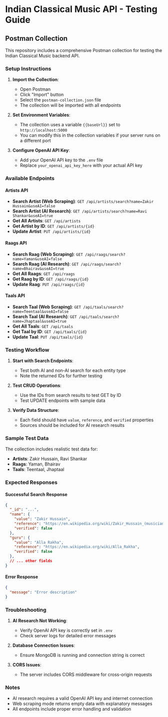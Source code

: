 # Indian Classical Music API - Testing Guide

## Postman Collection

This repository includes a comprehensive Postman collection for testing the Indian Classical Music backend API.

### Setup Instructions

1. **Import the Collection**:
   - Open Postman
   - Click "Import" button
   - Select the `postman-collection.json` file
   - The collection will be imported with all endpoints

2. **Set Environment Variables**:
   - The collection uses a variable `{{baseUrl}}` set to `http://localhost:5000`
   - You can modify this in the collection variables if your server runs on a different port

3. **Configure OpenAI API Key**:
   - Add your OpenAI API key to the `.env` file
   - Replace `your_openai_api_key_here` with your actual API key

### Available Endpoints

#### Artists API
- **Search Artist (Web Scraping)**: `GET /api/artists/search?name=Zakir Hussain&useAI=false`
- **Search Artist (AI Research)**: `GET /api/artists/search?name=Ravi Shankar&useAI=true`
- **Get All Artists**: `GET /api/artists`
- **Get Artist by ID**: `GET /api/artists/{id}`
- **Update Artist**: `PUT /api/artists/{id}`

#### Raags API
- **Search Raag (Web Scraping)**: `GET /api/raags/search?name=Yaman&useAI=false`
- **Search Raag (AI Research)**: `GET /api/raags/search?name=Bhairav&useAI=true`
- **Get All Raags**: `GET /api/raags`
- **Get Raag by ID**: `GET /api/raags/{id}`
- **Update Raag**: `PUT /api/raags/{id}`

#### Taals API
- **Search Taal (Web Scraping)**: `GET /api/taals/search?name=Teentaal&useAI=false`
- **Search Taal (AI Research)**: `GET /api/taals/search?name=Jhaptaal&useAI=true`
- **Get All Taals**: `GET /api/taals`
- **Get Taal by ID**: `GET /api/taals/{id}`
- **Update Taal**: `PUT /api/taals/{id}`

### Testing Workflow

1. **Start with Search Endpoints**:
   - Test both AI and non-AI search for each entity type
   - Note the returned IDs for further testing

2. **Test CRUD Operations**:
   - Use the IDs from search results to test GET by ID
   - Test UPDATE endpoints with sample data

3. **Verify Data Structure**:
   - Each field should have `value`, `reference`, and `verified` properties
   - Sources should be included for AI research results

### Sample Test Data

The collection includes realistic test data for:
- **Artists**: Zakir Hussain, Ravi Shankar
- **Raags**: Yaman, Bhairav
- **Taals**: Teentaal, Jhaptaal

### Expected Responses

#### Successful Search Response
```json
{
  "_id": "...",
  "name": {
    "value": "Zakir Hussain",
    "reference": "https://en.wikipedia.org/wiki/Zakir_Hussain_(musician)",
    "verified": false
  },
  "guru": {
    "value": "Alla Rakha",
    "reference": "https://en.wikipedia.org/wiki/Alla_Rakha",
    "verified": false
  },
  // ... other fields
}
```

#### Error Response
```json
{
  "message": "Error description"
}
```

### Troubleshooting

1. **AI Research Not Working**:
   - Verify OpenAI API key is correctly set in `.env`
   - Check server logs for detailed error messages

2. **Database Connection Issues**:
   - Ensure MongoDB is running and connection string is correct

3. **CORS Issues**:
   - The server includes CORS middleware for cross-origin requests

### Notes

- AI research requires a valid OpenAI API key and internet connection
- Web scraping mode returns empty data with explanatory messages
- All endpoints include proper error handling and validation